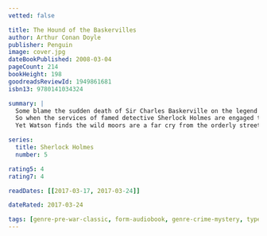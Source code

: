 ```yaml
---
vetted: false

title: The Hound of the Baskervilles
author: Arthur Conan Doyle
publisher: Penguin
image: cover.jpg
dateBookPublished: 2008-03-04
pageCount: 214
bookHeight: 198
goodreadsReviewId: 1949861681
isbn13: 9780141034324

summary: |
  Some blame the sudden death of Sir Charles Baskerville on the legend of a fearsome and ghostly hound that is said to have haunted his Devonshire family for generations.
  So when the services of famed detective Sherlock Holmes are engaged to ensure the safety of Baskerville heir Sir Henry – recently arrived from America – Dr Watson is surprised to find his friend dismissive of the matter. In fact, Watson is dispatched alone to accompany Sir Henry to Baskerville Hall in Devon while Holmes deals with another case.
  Yet Watson finds the wild moors are a far cry from the orderly streets of London, and in the cold night a savage and bestial howl may be heard …

series:
  title: Sherlock Holmes
  number: 5

rating5: 4
rating7: 4

readDates: [[2017-03-17, 2017-03-24]]

dateRated: 2017-03-24

tags: [genre-pre-war-classic, form-audiobook, genre-crime-mystery, type-fiction]
---
```

